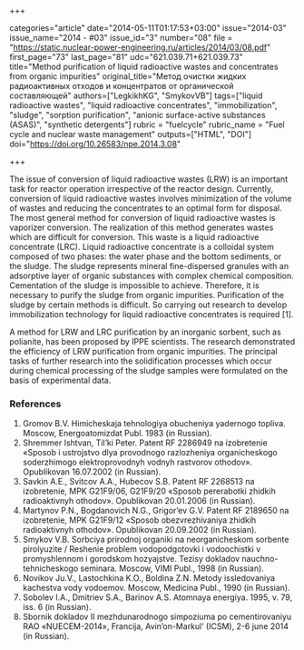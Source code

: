 +++

categories="article"
date="2014-05-11T01:17:53+03:00"
issue="2014-03"
issue_name="2014 - #03"
issue_id="3"
number="08"
file = "https://static.nuclear-power-engineering.ru/articles/2014/03/08.pdf"
first_page="73"
last_page="81"
udc="621.039.71+621.039.73"
title="Method purification of liquid radioactive wastes and concentrates from organic impurities"
original_title="Метод очистки жидких радиоактивных отходов и концентратов от органической составляющей"
authors=["LegkikhKG", "SmykovVB"]
tags=["liquid radioactive wastes", "liquid radioactive concentrates", "immobilization", "sludge", "sorption purification", "anionic surface-active substances (ASAS)", "synthetic detergents"]
rubric = "fuelcycle"
rubric_name = "Fuel cycle and nuclear waste management"
outputs=["HTML", "DOI"]
doi="https://doi.org/10.26583/npe.2014.3.08"

+++

The issue of conversion of liquid radioactive wastes (LRW) is an important task for reactor operation irrespective of the reactor design. Currently, conversion of liquid radioactive wastes involves minimization of the volume of wastes and reducing the concentrates to an optimal form for disposal. The most general method for conversion of liquid radioactive wastes is vaporizer conversion. The realization of this method generates wastes which are difficult for conversion. This waste is a liquid radioactive concentrate (LRC). Liquid radioactive concentrate is a colloidal system composed of two phases: the water phase and the bottom sediments, or the sludge. The sludge represents mineral fine-dispersed granules with an adsorptive layer of organic substances with complex chemical composition. Cementation of the sludge is impossible to achieve. Therefore, it is necessary to purify the sludge from organic impurities. Purification of the sludge by certain methods is difficult. So carrying out research to develop immobilization technology for liquid radioactive concentrates is required [1].

A method for LRW and LRC purification by an inorganic sorbent, such as polianite, has been proposed by IPPE scientists. The research demonstrated the efficiency of LRW purification from organic impurities. The principal tasks of further research into the solidification processes which occur during chemical processing of the sludge samples were formulated on the basis of experimental data.

### References

1. Gromov B.V. Himicheskaja tehnologiya obucheniya yadernogo topliva. Moscow, Energoatomizdat Publ. 1983 (in Russian).
2. Shremmer Ishtvan, Til’ki Peter. Patent RF 2286949 na izobretenie «Sposob i ustrojstvo dlya provodnogo razlozheniya organicheskogo soderzhimogo elektroprovodnyh vodnyh rastvorov othodov». Opublikovan 16.07.2002 (in Russian).
3. Savkin A.E., Svitcov A.A., Hubecov S.B. Patent RF 2268513 na izobretenie, MPK G21F9/06, G21F9/20 «Sposob pererabotki zhidkih radioaktivnyh othodov». Opublikovan 20.01.2006 (in Russian).
4. Martynov P.N., Bogdanovich N.G., Grigor’ev G.V. Patent RF 2189650 na izobretenie, MPK G21F9/12 «Sposob obezvrezhivaniya zhidkih radioaktivnyh othodov». Opublikovan 20.09.2002 (in Russian).
5. Smykov V.B. Sorbciya prirodnoj organiki na neorganicheskom sorbente pirolyuzite / Reshenie problem vodopodgotovki i vodoochistki v promyshlennom i gorodskom hozyajstve. Tezisy dokladov nauchno-tehnicheskogo seminara. Moscow, VIMI Publ., 1998 (in Russian).
6. Novikov Ju.V., Lastochkina K.O., Boldina Z.N. Metody issledovaniya kachestva vody vodoemov. Moscow, Medicina Publ., 1990 (in Russian).
7. Sobolev I.A., Dmitriev S.A., Barinov A.S. Atomnaya energiya. 1995, v. 79, iss. 6 (in Russian).
8. Sbornik dokladov II mezhdunarodnogo simpoziuma po cementirovaniyu RAO «NUECEM-2014», Francija, Avin’on-Markul’ (ICSM), 2-6 june 2014 (in Russian).